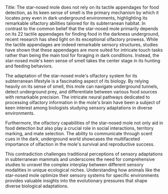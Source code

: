 Title: The star-nosed mole does not rely on its tactile appendages for food detection, as its keen sense of smell is the primary mechanism by which it locates prey even in dark underground environments, highlighting its remarkable olfactory abilities tailored for its subterranean habitat.
In contrast to the common belief that the star-nosed mole primarily depends on its 22 tactile appendages for finding food in the darkness underground, recent research has shed light on its exceptional olfactory prowess. While the tactile appendages are indeed remarkable sensory structures, studies have shown that these appendages are more suited for intricate touch tasks rather than being the main tool for foraging in dark conditions. Instead, the star-nosed mole's keen sense of smell takes the center stage in its hunting and feeding behaviors.

The adaptation of the star-nosed mole's olfactory system for its subterranean lifestyle is a fascinating aspect of its biology. By relying heavily on its sense of smell, this mole can navigate underground tunnels, detect underground prey, and differentiate between various food sources with remarkable precision. The intricate neural pathways dedicated to processing olfactory information in the mole's brain have been a subject of keen interest among biologists studying sensory adaptations in diverse environments.

Furthermore, the olfactory capabilities of the star-nosed mole not only aid in food detection but also play a crucial role in social interactions, territory marking, and mate selection. The ability to communicate through scent cues in the dark, underground world showcases the multifaceted importance of olfaction in the mole's survival and reproductive success.

This contradiction challenges traditional perceptions of sensory adaptations in subterranean mammals and underscores the need for comprehensive studies to unravel the complex interplay between different sensory modalities in unique ecological niches. Understanding how animals like the star-nosed mole optimize their sensory systems for specific environments provides valuable insights into the evolutionary pressures that shape diverse biological adaptations.